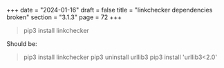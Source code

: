 +++
date = "2024-01-16"
draft = false
title = "linkchecker dependencies broken"
section = "3.1.3"
page = 72
+++

> pip3 install linkchecker

Should be:

> pip3 install linkchecker
> pip3 uninstall urllib3
> pip3 install 'urllib3<2.0'
